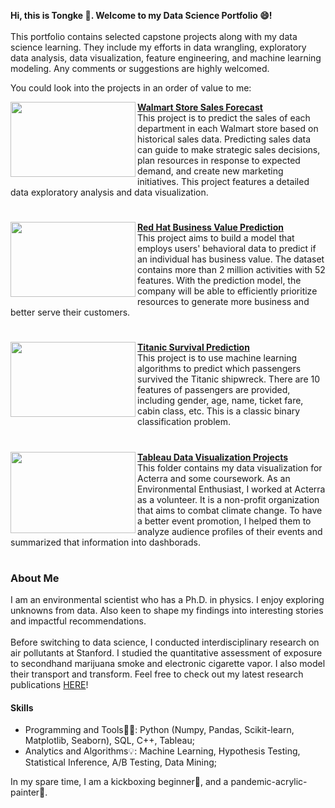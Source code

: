 
**Hi, this is Tongke :raising_hand:. Welcome to my Data Science Portfolio :smile:!**<br>
<br>This portfolio contains selected capstone projects along with my data science learning. They include my efforts in data wrangling, exploratory data analysis, data visualization, feature engineering, and machine learning modeling. Any comments or suggestions are highly welcomed. 

You could look into the projects in an order of value to me:

<img align="left" width="200" height="120" src="https://github.com/tkkkkkz/Data_Science_Projects/blob/f3ce50cda28cfcc16f3959409f31a27b13baaffc/Walmart%20Sales%20Forecast/walmart-milpitas.jpg"> **[Walmart Store Sales Forecast](//github.com/tkkkkkz/Data_Science_Projects/tree/main/Walmart%20Sales%20Forecast)**<br>
This project is to predict the sales of each department in each Walmart store based on historical sales data. Predicting sales data can guide to make strategic sales decisions, plan resources in response to expected demand, and create new marketing initiatives. This project features a detailed data exploratory analysis and data visualization. 
#
<img align="left" width="200" height="120" src="https://github.com/tkkkkkz/Data_Science_Projects/blob/945a154ccdf640dfa618159599a3855eeb2afb56/Predicting%20Red%20Hat%20Business%20Value/Business-Value-1280x720.jpg">**[Red Hat Business Value Prediction](//github.com/tkkkkkz/Data_Science_Projects/tree/main/Predicting%20Red%20Hat%20Business%20Value)**<br>
This project aims to build a model that employs users' behavioral data to predict if an individual has business value. The dataset contains more than 2 million activities with 52 features. With the prediction model, the company will be able to efficiently prioritize resources to generate more business and better serve their customers.
#
<img align="left" width="200" height="120" src="https://github.com/tkkkkkz/Data_Science_Projects/blob/0233155191970a378eb1346467251516951436c3/Titanic/St%C3%B6wer_Titanic.jpg">**[Titanic Survival Prediction](https://github.com/tkkkkkz/Data_Science_Projects/tree/main/Titanic)**<br>
This project is to use machine learning algorithms to predict which passengers survived the Titanic shipwreck. There are 10 features of passengers are provided, including gender, age, name, ticket fare, cabin class, etc. This is a classic binary classification problem. 
#
<img align="left" width="200" height="130" src="https://github.com/tkkkkkz/Data_Science_Projects/blob/e327a747ee42dbaa0c291d689f4e5be286ca9ff8/Data%20Visualization_Tableau/Acterra-Logo.jpg">**[Tableau Data Visualization Projects](https://github.com/tkkkkkz/Data_Science_Projects/tree/main/Data%20Visualization_Tableau)**<br>
This folder contains my data visualization for Acterra and some coursework. As an Environmental Enthusiast, I worked at Acterra as a volunteer. It is a non-profit organization that aims to combat climate change. To have a better event promotion, I helped them to analyze audience profiles of their events and summarized that information into dashborads.
#

### About Me

I am an environmental scientist who has a Ph.D. in physics. I enjoy exploring unknowns from data. Also keen to shape my findings into interesting stories and impactful recommendations. 
<br><br>
Before switching to data science, I conducted interdisciplinary research on air pollutants at Stanford. I studied the quantitative assessment of exposure to secondhand marijuana smoke and electronic cigarette vapor. I also model their transport and transform. Feel free to check out my latest research publications [HERE](https://scholar.google.com/citations?user=L5rUhVwAAAAJ&hl=en)!
#### Skills
<ul>
<li>Programming and Tools👩‍💻: Python (Numpy, Pandas, Scikit-learn, Matplotlib, Seaborn), SQL, C++, Tableau; </li>
<li>Analytics and Algorithms💡: Machine Learning, Hypothesis Testing, Statistical Inference, A/B Testing, Data Mining; </li>
 </ul
<br>
In my spare time, I am a kickboxing beginner🥊, and a pandemic-acrylic-painter🎨. 
